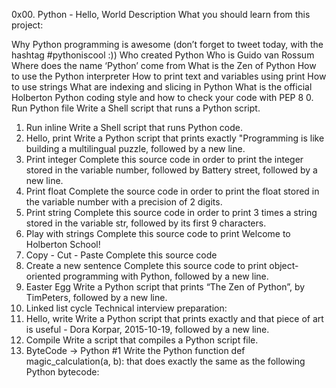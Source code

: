 0x00. Python - Hello, World
Description
What you should learn from this project:

Why Python programming is awesome (don’t forget to tweet today, with the hashtag #pythoniscool :))
Who created Python
Who is Guido van Rossum
Where does the name ‘Python’ come from
What is the Zen of Python
How to use the Python interpreter
How to print text and variables using print
How to use strings
What are indexing and slicing in Python
What is the official Holberton Python coding style and how to check your code with PEP 8
0. Run Python file
Write a Shell script that runs a Python script.
1. Run inline
Write a Shell script that runs Python code.
2. Hello, print
Write a Python script that prints exactly "Programming is like building a multilingual puzzle, followed by a new line.
3. Print integer
Complete this source code in order to print the integer stored in the variable number, followed by Battery street, followed by a new line.
4. Print float
Complete the source code in order to print the float stored in the variable number with a precision of 2 digits.
5. Print string
Complete this source code in order to print 3 times a string stored in the variable str, followed by its first 9 characters.
6. Play with strings
Complete this source code to print Welcome to Holberton School!
7. Copy - Cut - Paste
Complete this source code
8. Create a new sentence
Complete this source code to print object-oriented programming with Python, followed by a new line.
9. Easter Egg
Write a Python script that prints “The Zen of Python”, by TimPeters, followed by a new line.
10. Linked list cycle
Technical interview preparation:
11. Hello, write
Write a Python script that prints exactly and that piece of art is useful - Dora Korpar, 2015-10-19, followed by a new line.
12. Compile
Write a script that compiles a Python script file.
13. ByteCode -> Python #1
Write the Python function def magic_calculation(a, b): that does exactly the same as the following Python bytecode:
